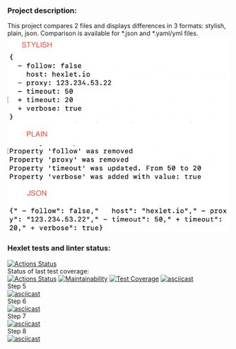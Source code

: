 ### Project description:
This project compares 2 files and displays differences in 3 formats: stylish, plain, json. Сomparison is available for *.json and *.yaml/yml files.
![alt text](formats.png)

### Hexlet tests and linter status:
[![Actions Status](https://github.com/bapplesova/python-project-lvl2/workflows/hexlet-check/badge.svg)](https://github.com/bapplesova/python-project-lvl2/actions)
<br>Status of last test coverage: <br>
[![Actions Status](https://github.com/bapplesova/python-project-lvl2/workflows/test-gendiff/badge.svg)](https://github.com/bapplesova/python-project-lvl2/actions)
[![Maintainability](https://api.codeclimate.com/v1/badges/9595578054090eb25705/maintainability)](https://codeclimate.com/github/bapplesova/python-project-lvl2/maintainability)
[![Test Coverage](https://api.codeclimate.com/v1/badges/9595578054090eb25705/test_coverage)](https://codeclimate.com/github/bapplesova/python-project-lvl2/test_coverage)
[![asciicast](https://asciinema.org/a/cErI2D0feTn1dYLJhZ1IHC1D3.svg)](https://asciinema.org/a/cErI2D0feTn1dYLJhZ1IHC1D3)
<br>Step 5<br>
[![asciicast](https://asciinema.org/a/sLEFSnLMWnkJ5m2PI2CuheUS5.svg)](https://asciinema.org/a/sLEFSnLMWnkJ5m2PI2CuheUS5)
<br>Step 6<br>
[![asciicast](https://asciinema.org/a/fwFizBHEFkcVpZm1ZrA4kABlB.svg)](https://asciinema.org/a/fwFizBHEFkcVpZm1ZrA4kABlB)
<br>Step 7<br>
[![asciicast](https://asciinema.org/a/BvV5muJOSl7ZIDFqRycnKfD7T.svg)](https://asciinema.org/a/BvV5muJOSl7ZIDFqRycnKfD7T)
<br>Step 8<br>
[![asciicast](https://asciinema.org/a/KFl9GHBztLYcZ0uayaDdmJ8bv.svg)](https://asciinema.org/a/KFl9GHBztLYcZ0uayaDdmJ8bv)